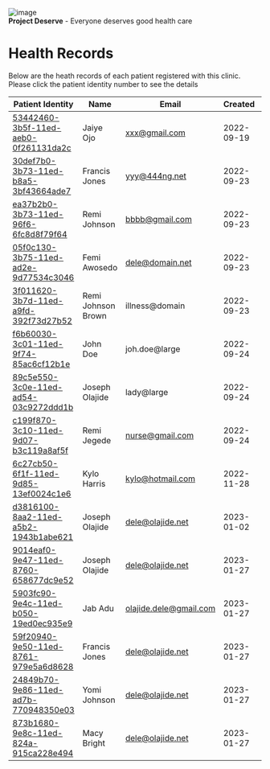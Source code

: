 ![image](https://user-images.githubusercontent.com/110731/191966461-b80f054f-0bb3-41b5-b549-10c34c46387b.png)  
**Project Deserve** - Everyone deserves good health care

# Health Records  

Below are the heath records of each patient registered with this clinic. Please click the patient identity number to see the details

| Patient Identity                                                               | Name          | Email                    | Created      | Birth     | Gender |
| ------------------------------------------------------------------------------ | ------------  | ----------------------   | -----------  | --------- | ------ |
| [53442460-3b5f-11ed-aeb0-0f261131da2c](./53442460-3b5f-11ed-aeb0-0f261131da2c) | Jaiye Ojo     | <xxx@gmail.com> | 2022-09-19   | 1940/4/20 | Male   |
| [30def7b0-3b73-11ed-b8a5-3bf43664ade7](./30def7b0-3b73-11ed-b8a5-3bf43664ade7) | Francis Jones     | <yyy@444ng.net> | 2022-09-23    | 1957/12/24 | Male   |
| [ea37b2b0-3b73-11ed-96f6-6fc8d8f79f64](./ea37b2b0-3b73-11ed-96f6-6fc8d8f79f64) | Remi Johnson     | <bbbb@gmail.com> | 2022-09-23    | 1940/4/20 | Female   
| [05f0c130-3b75-11ed-ad2e-9d77534c3046](./05f0c130-3b75-11ed-ad2e-9d77534c3046) | Femi Awosedo     | <dele@domain.net> | 2022-09-23    | 1957/12/24 | Male   
| [3f011620-3b7d-11ed-a9fd-392f73d27b52](./3f011620-3b7d-11ed-a9fd-392f73d27b52) | Remi Johnson Brown     | illness\@domain | 2022-09-23    | 1957/12/24 | Female  
| [f6b60030-3c01-11ed-9f74-85ac6cf12b1e](./f6b60030-3c01-11ed-9f74-85ac6cf12b1e) | John Doe     | joh.doe\@large | 2022-09-24    | 1950/4/20 | Male  
| [89c5e550-3c0e-11ed-ad54-03c9272ddd1b](./89c5e550-3c0e-11ed-ad54-03c9272ddd1b) | Joseph Olajide     | lady\@large | 2022-09-24    | 1940/4/20 | Male  
| [c199f870-3c10-11ed-9d07-b3c119a8af5f](./c199f870-3c10-11ed-9d07-b3c119a8af5f) | Remi Jegede     | <nurse@gmail.com> | 2022-09-24    | 1940/4/20 | Female  
| [6c27cb50-6f1f-11ed-9d85-13ef0024c1e6](./6c27cb50-6f1f-11ed-9d85-13ef0024c1e6) | Kylo Harris     | <kylo@hotmail.com> | 2022-11-28    | 2022/12/4 | Male  
| [d3816100-8aa2-11ed-a5b2-1943b1abe621](./d3816100-8aa2-11ed-a5b2-1943b1abe621) | Joseph Olajide     | <dele@olajide.net> | 2023-01-02    | 1957/12/24 | Unknown  
| [9014eaf0-9e47-11ed-8760-658677dc9e52](./9014eaf0-9e47-11ed-8760-658677dc9e52) | Joseph Olajide     | <dele@olajide.net> | 2023-01-27    | 1957/12/24 | Male  
| [5903fc90-9e4c-11ed-b050-19ed0ec935e9](./5903fc90-9e4c-11ed-b050-19ed0ec935e9) | Jab Adu     | <olajide.dele@gmail.com> | 2023-01-27    | 1950/4/20 | Male  
| [59f20940-9e50-11ed-8761-979e5a6d8628](./59f20940-9e50-11ed-8761-979e5a6d8628) | Francis Jones     | <dele@olajide.net> | 2023-01-27    | 1957/12/24 | Male  
| [24849b70-9e86-11ed-ad7b-770948350e03](./24849b70-9e86-11ed-ad7b-770948350e03) | Yomi Johnson     | <dele@olajide.net> | 2023-01-27    | 2022/12/4 | Male  
| [873b1680-9e8c-11ed-824a-915ca228e494](./873b1680-9e8c-11ed-824a-915ca228e494) | Macy Bright     | <dele@olajide.net> | 2023-01-27    | 2022/12/4 | Female   |
